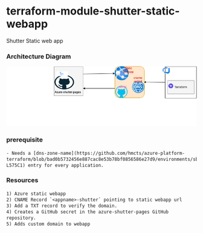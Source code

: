 # terraform-module-shutter-static-webapp
Shutter Static web app

### Architecture Diagram
![Architecture](shutter_architecture_diagram.drawio.png)

### prerequisite 
    - Needs a [dns-zone-name](https://github.com/hmcts/azure-platform-terraform/blob/bad0b5732456e887cac8e53b78bf0856586e27d9/environments/sbox/sbox.tfvars#L575C1-L575C1) entry for every application.
### Resources
    1) Azure static webapp
    2) CNAME Record `<appname>-shutter` pointing to static webapp url
    3) Add a TXT record to verify the domain. 
    4) Creates a GitHub secret in the azure-shutter-pages GitHub repository. 
    5) Adds custom domain to webapp


